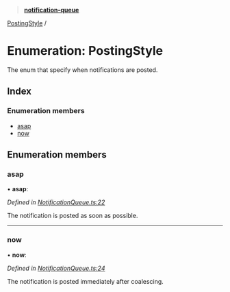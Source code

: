 > **[notification-queue](../README.md)**

[PostingStyle](postingstyle.md) /

# Enumeration: PostingStyle

The enum that specify when notifications are posted.

## Index

### Enumeration members

* [asap](postingstyle.md#asap)
* [now](postingstyle.md#now)

## Enumeration members

###  asap

• **asap**:

*Defined in [NotificationQueue.ts:22](https://github.com/nilennoct/notification-queue/blob/5bc0109/src/NotificationQueue.ts#L22)*

The notification is posted as soon as possible.

___

###  now

• **now**:

*Defined in [NotificationQueue.ts:24](https://github.com/nilennoct/notification-queue/blob/5bc0109/src/NotificationQueue.ts#L24)*

The notification is posted immediately after coalescing.
